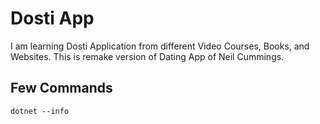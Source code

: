 # Dosti App

I am learning Dosti Application from different Video Courses, Books, and Websites. This is remake version of Dating App of Neil Cummings.


## Few Commands

```
dotnet --info

```